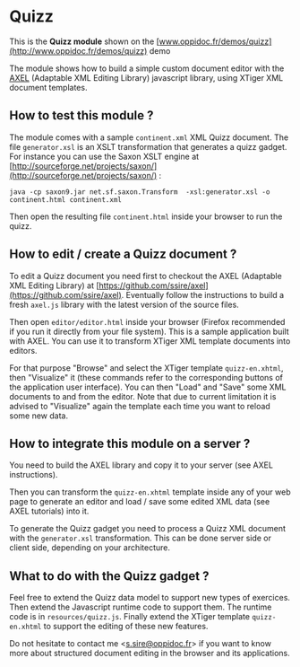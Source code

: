 Quizz
=====

This is the **Quizz module** shown on the [www.oppidoc.fr/demos/quizz](http://www.oppidoc.fr/demos/quizz) demo

The module shows how to build a simple custom document editor with the [AXEL](https://github.com/ssire/axel) (Adaptable XML Editing Library) javascript library, using XTiger XML document templates.

## How to test this module ?

The module comes with a sample `continent.xml` XML Quizz document. The file `generator.xsl` is an XSLT transformation that generates a quizz gadget. For instance you can use the Saxon XSLT engine at [http://sourceforge.net/projects/saxon/](http://sourceforge.net/projects/saxon/) :

    java -cp saxon9.jar net.sf.saxon.Transform  -xsl:generator.xsl -o continent.html continent.xml

Then open the resulting file `continent.html` inside your browser to run the quizz.

## How to edit / create a Quizz document ?

To edit a Quizz document you need first to checkout the AXEL (Adaptable XML Editing Library) at [https://github.com/ssire/axel](https://github.com/ssire/axel). Eventually follow the instructions to build a fresh `axel.js` library with the latest version of the source files.

Then open `editor/editor.html` inside your browser (Firefox recommended if you run it directly from your file system). This is a sample application built with AXEL. You can use it to transform XTiger XML template documents into editors.

For that purpose "Browse" and select the XTiger template `quizz-en.xhtml`, then "Visualize" it (these commands refer to the corresponding buttons of the application user interface). You can then "Load" and "Save" some XML documents to and from the editor. Note that due to current limitation it is advised to "Visualize" again the template each time you want to reload some new data.

## How to integrate this module on a server ?

You need to build the AXEL library and copy it to your server (see AXEL instructions).

Then you can transform the `quizz-en.xhtml` template inside any of your web page to generate an editor and load / save some edited XML data (see AXEL tutorials) into it.

To generate the Quizz gadget you need to process a Quizz XML document with the `generator.xsl` transformation. This can be done server side or client side, depending on your architecture.

## What to do with the Quizz gadget ?

Feel free to extend the Quizz data model to support new types of exercices. Then extend the Javascript runtime code to support them. The runtime code is in `resources/quizz.js`. Finally extend the XTiger template `quizz-en.xhtml` to support the editing of these new features. 

Do not hesitate to contact me <[s.sire@oppidoc.fr](mailto:s.sire@oppidoc.fr)> if you want to know more about structured document editing in the browser and its applications.
